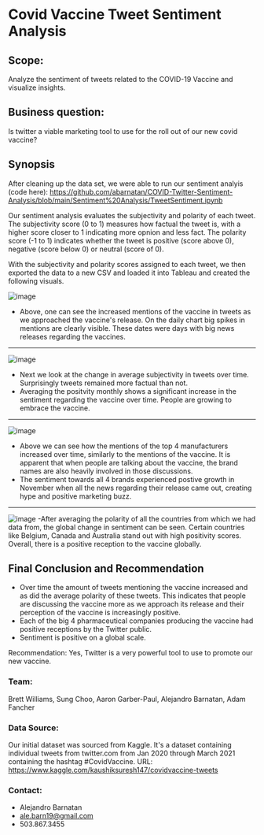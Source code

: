 # Covid Vaccine Tweet Sentiment Analysis

## Scope:
Analyze the sentiment of tweets related to the COVID-19 Vaccine and visualize insights.

## Business question: 
Is twitter a viable marketing tool to use for the roll out of our new covid vaccine? 

## Synopsis  

After cleaning up the data set, we were able to run our sentiment analyis (code here): https://github.com/abarnatan/COVID-Twitter-Sentiment-Analysis/blob/main/Sentiment%20Analysis/TweetSentiment.ipynb

Our sentiment analysis evaluates the subjectivity and polarity of each tweet. The subjectivity score (0 to 1) measures how factual the tweet is, with a higher score closer to 1 indicating more opnion and less fact. The polarity score (-1 to 1) indicates whether the tweet is positive (score above 0), negative (score below 0) or neutral (score of 0).

With the subjectivity and polarity scores assigned to each tweet, we then exported the data to a new CSV and loaded it into Tableau and created the following visuals.

![image](https://user-images.githubusercontent.com/70718724/119423905-435be680-bcb9-11eb-9a60-9f83df879d0a.png)

- Above, one can see the increased mentions of the vaccine in tweets as we approached the vaccine's release. On the daily chart big spikes in mentions are clearly visible. These dates were days with big news releases regarding the vaccines. 

----------------------------------------------------------------------------------------------------------------------------------------------------------

![image](https://user-images.githubusercontent.com/70718724/119424608-a437ee80-bcba-11eb-822e-dc52fe833292.png)

- Next we look at the change in average subjectivity in tweets over time. Surprisingly tweets remained more factual than not. 
- Averaging the positvity monthly shows a significant increase in the sentiment regarding the vaccine over time. People are growing to embrace the vaccine. 
----------------------------------------------------------------------------------------------------------------------------------------------------------
![image](https://user-images.githubusercontent.com/70718724/119425640-a1d69400-bcbc-11eb-9f00-5ab1345edec4.png)

- Above we can see how the mentions of the top 4 manufacturers increased over time, similarly to the mentions of the vaccine. It is apparent that when people are talking about the vaccine, the brand names are also heavily involved in those discussions. 
- The sentiment towards all 4 brands experienced postive growth in November when all the news regarding their release came out, creating hype and positive marketing buzz. 
----------------------------------------------------------------------------------------------------------------------------------------------------------

![image](https://user-images.githubusercontent.com/70718724/119440151-9f823300-bcd8-11eb-879d-7d6475648592.png)
-After averaging the polarity of all the countries from which we had data from, the global change in sentiment can be seen. Certain countries like Belgium, Canada and Australia stand out with high positivity scores. Overall, there is a positive reception to the vaccine globally. 

## Final Conclusion and Recommendation

- Over time the amount of tweets mentioning the vaccine increased and as did the average polarity of these tweets. This indicates that people are discussing the vaccine more as we approach its release and their perception of the vaccine is increasingly positive. 
- Each of the big 4 pharmaceutical companies producing the vaccine had positive receptions by the Twitter public. 
- Sentiment is positive on a global scale. 

Recommendation: Yes, Twitter is a very powerful tool to use to promote our new vaccine. 



### Team: 
Brett Williams, Sung Choo, Aaron Garber-Paul, Alejandro Barnatan, Adam Fancher 

### Data Source:
Our initial dataset was sourced from Kaggle. It's a dataset containing individual tweets from twitter.com from Jan 2020 through March 2021 containing the hashtag #CovidVaccine. 
URL: https://www.kaggle.com/kaushiksuresh147/covidvaccine-tweets

### Contact: 
- Alejandro Barnatan
- ale.barn19@gmail.com
- 503.867.3455

